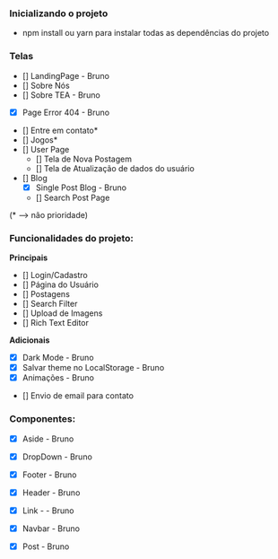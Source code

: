### Inicializando o projeto
 - npm install ou yarn para instalar todas as dependências do projeto

### Telas
 - [] LandingPage - Bruno 
 - [] Sobre Nós
 - [] Sobre TEA - Bruno
 - [x] Page Error 404 - Bruno 
 - [] Entre em contato*
 - [] Jogos*
 - [] User Page
    - [] Tela de Nova Postagem
    - [] Tela de Atualização de dados do usuário
 - [] Blog
    - [x] Single Post Blog - Bruno 
    - [] Search Post Page

(* --> não prioridade)

 ### Funcionalidades do projeto:
 **Principais**
 - [] Login/Cadastro
 - [] Página do Usuário
 - [] Postagens
 - [] Search Filter
 - [] Upload de Imagens
 - [] Rich Text Editor

 **Adicionais**
 - [x] Dark Mode - Bruno 
 - [x] Salvar theme no LocalStorage - Bruno 
 - [x] Animações - Bruno 
 - [] Envio de email para contato

 ### Componentes:
 - [x] Aside - Bruno 
 - [x] DropDown - Bruno 
 - [x] Footer - Bruno 
 - [x] Header - Bruno 
 - [x] Link - - Bruno 
 - [x] Navbar - Bruno 
 - [x] Post - Bruno 
 